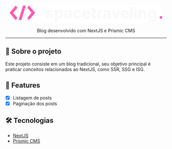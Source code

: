<p align="center">
  <img src="./public/images/logo.svg" />
</p>

<p align="center">
  Blog desenvolvido com NextJS e Prismic CMS
</p>

---

## 📖 Sobre o projeto

Este projeto consiste em um blog tradicional, seu objetivo principal é praticar conceitos relacionados ao NextJS, como SSR, SSG e ISG.

## :rocket: Features

- [x] Listagem de posts
- [X] Paginação dos posts

## :hammer_and_wrench: Tecnologias

- [NextJS](https://nextjs.org/)
- [Prismic CMS](https://prismic.io/)
